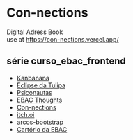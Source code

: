 # Con-nections
Digital Adress Book  
use at https://con-nections.vercel.app/

## série curso_ebac_frontend
- [Kanbanana](https://github.com/noah-art3mis/kanbanana)
- [Eclipse da Tulipa](https://github.com/noah-art3mis/eclipse-tulipa)
- [Psiconautas](https://github.com/noah-art3mis/espa-o_psique)
- [EBAC Thoughts](https://github.com/noah-art3mis/css_responsivo)
- [Con-nections](https://github.com/noah-art3mis/con-nections)
- [itch.oi](https://github.com/noah-art3mis/ebac_games_shop)
- [arcos-bootstrap](https://github.com/noah-art3mis/bootstrap)
- [Cartório da EBAC](https://github.com/noah-art3mis/EBAC)
